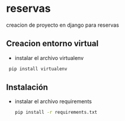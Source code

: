 # reservas

creacion de proyecto en django para reservas

## Creacion entorno virtual

- instalar el archivo virtualenv

<!-- COMENZANDO -->

 ```sh
  pip install virtualenv
  ```

  




## Instalación

<!-- COMENZANDO -->

- instalar el archivo requirements

  ```sh
  pip install -r requirements.txt
  ```
